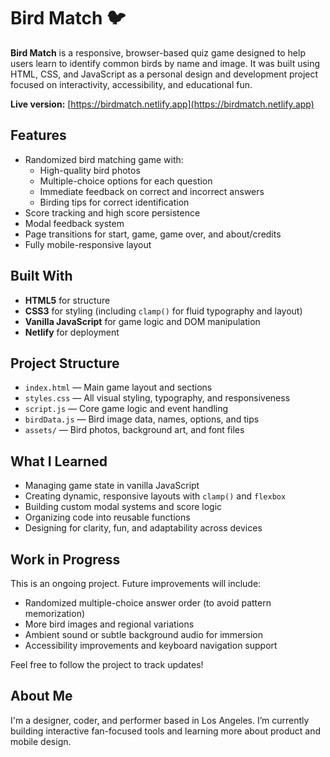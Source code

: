 # Bird Match 🐦

**Bird Match** is a responsive, browser-based quiz game designed to help users learn to identify common birds by name and image. It was built using HTML, CSS, and JavaScript as a personal design and development project focused on interactivity, accessibility, and educational fun.

**Live version:** [https://birdmatch.netlify.app](https://birdmatch.netlify.app)

## Features

- Randomized bird matching game with:
  - High-quality bird photos
  - Multiple-choice options for each question
  - Immediate feedback on correct and incorrect answers
  - Birding tips for correct identification
- Score tracking and high score persistence
- Modal feedback system
- Page transitions for start, game, game over, and about/credits
- Fully mobile-responsive layout

## Built With

- **HTML5** for structure  
- **CSS3** for styling (including `clamp()` for fluid typography and layout)  
- **Vanilla JavaScript** for game logic and DOM manipulation  
- **Netlify** for deployment  

## Project Structure

- `index.html` — Main game layout and sections  
- `styles.css` — All visual styling, typography, and responsiveness  
- `script.js` — Core game logic and event handling  
- `birdData.js` — Bird image data, names, options, and tips  
- `assets/` — Bird photos, background art, and font files  

## What I Learned

- Managing game state in vanilla JavaScript  
- Creating dynamic, responsive layouts with `clamp()` and `flexbox`  
- Building custom modal systems and score logic  
- Organizing code into reusable functions  
- Designing for clarity, fun, and adaptability across devices  

## Work in Progress

This is an ongoing project. Future improvements will include:

- Randomized multiple-choice answer order (to avoid pattern memorization)
- More bird images and regional variations
- Ambient sound or subtle background audio for immersion
- Accessibility improvements and keyboard navigation support

Feel free to follow the project to track updates!

## About Me

I'm a designer, coder, and performer based in Los Angeles. I’m currently building interactive fan-focused tools and learning more about product and mobile design.
